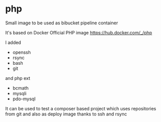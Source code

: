 # php
Small image to be used as bibucket pipeline container

It's based on Docker Official PHP image  https://hub.docker.com/_/php

I added
* openssh
* rsync
* bash
* git

and php ext

* bcmath
* mysqli
* pdo-mysql

It can be used to test a composer based project which uses repositories from git and also as deploy image thanks to ssh and rsync
